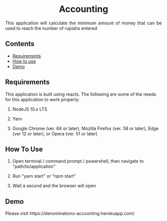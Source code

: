 <h1 align="center">Accounting</h1>

<p align="justify">
    This application will calculate the minimum amount of money that can be used to reach the number of rupiahs entered
</p>

## Contents
- [Requirements](#-requirements)
- [How to use](#-how-to-use)
- [Demo](#-demo)

## Requirements
<p align="justofy">
    This application is built using reacts. The following are some of the needs for this application to work properly:
</p>

1. NodeJS 10.x LTS

2. Yarn

3. Google Chrome (ver. 64 or later), Mozilla Firefox (ver. 58 or later), Edge (ver 12 or later), or Opera (ver. 51 or later)

## How To Use
1. Open terminal / command prompt / powershell, then navigate to "path/to/application"

2. Run "yarn start" or "npm start"

3. Wait a second and the browser will open

## Demo
<p>Please visit https://denominations-accounting.herokuapp.com/</p>